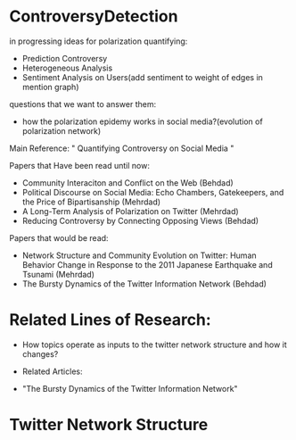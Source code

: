 # ControversyDetection
in progressing ideas for polarization quantifying:
- Prediction Controversy
- Heterogeneous Analysis
- Sentiment Analysis on Users(add sentiment to weight of edges in mention graph)

questions that we want to answer them:
- how the polarization epidemy works in social media?(evolution of polarization network)

Main Reference:
" Quantifying Controversy on Social Media "
 
 
 
 
Papers that Have been read until now:
  - Community Interaciton and Conflict on the Web (Behdad)
  - Political Discourse on Social Media: Echo Chambers, Gatekeepers, and the Price of Bipartisanship (Mehrdad)
  - A Long-Term Analysis of Polarization on Twitter (Mehrdad)
  - Reducing Controversy by Connecting Opposing Views (Behdad)
  
Papers that would be read:
  - Network Structure and Community Evolution on Twitter: Human Behavior Change in Response to the 2011 Japanese Earthquake and Tsunami (Mehrdad)
  -  The Bursty Dynamics of the Twitter Information Network (Behdad)
  
  
# Related Lines of Research:
- How topics operate as inputs to the twitter network structure and how it changes?
* Related Articles:
- "The Bursty Dynamics of the Twitter Information Network"



# Twitter Network Structure

